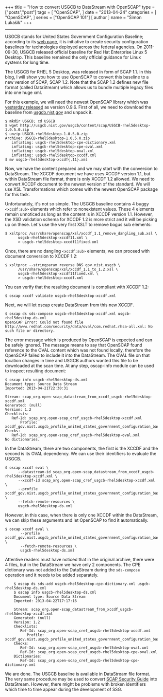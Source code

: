 +++
title = "How to convert USGCB to DataStream with OpenSCAP"
type = ["posts","post"]
tags = [
    "OpenSCAP",
]
date = "2013-04-24"
categories = [
    "OpenSCAP",
]
series = ["OpenSCAP 101"]
[ author ]
  name = "Šimon Lukašík"
+++

  ----

USGCB stands for United States Government Configuration Baseline; according to its [web page](http://usgcb.nist.gov/), it is initiative to create security configuration baselines for technologies deployed across the federal agencies. On 2011-09-30, USGCB released official baseline for Red Hat Enterprise Linux 5 Desktop. This baseline remained the only official guidance for Linux systems for long time.

The USGCB for RHEL 5 Desktop, was released in form of SCAP 1.1. In this blog, I will show you how to use OpenSCAP to convert this baseline to a new version of SCAP, SCAP 1.2. Note that the SCAP 1.2 defines new file format (called DataStream) which allows us to bundle multiple legacy files into one huge xml.

For this example, we will need the newest OpenSCAP library which was [yesterday released](https://www.redhat.com/archives/open-scap-list/2013-April/msg00038.html) as version 0.9.6. First of all, we need to download the baseline from [usgcb.nist.gov](http://usgcb.nist.gov/usgcb/rhel/download_rhel5.html) and unpack it.

    $ mkdir USGCB; cd USGCB
    $ wget http://usgcb.nist.gov/usgcb/content/scap/USGCB-rhel5desktop-1.0.5.0.zip
    $ unzip USGCB-rhel5desktop-1.0.5.0.zip
    Archive: USGCB-rhel5desktop-1.0.5.0.zip
       inflating: usgcb-rhel5desktop-cpe-dictionary.xml
       inflating: usgcb-rhel5desktop-cpe-oval.xml
       inflating: usgcb-rhel5desktop-oval.xml
       inflating: usgcb-rhel5desktop-xccdf.xml
    $ mv usgcb-rhel5desktop-xccdf{,11}.xml

Now, we have the content prepared and we may start with the conversion to DataStream. The XCCDF document we have uses XCCDF version 1.1, but within DataStream file format, there is only XCCDF 1.2 allowed. We need to convert XCCDF document to the newest version of the standard. We will use XSL Transformations which comes with the newest OpenSCAP package for this task.

Unfortunately, it's not so simple. The USGCB baseline contains 4 buggy `<xccdf:sub>` elements which refer to nonexistent values. These 4 elements remain unnoticed as long as the content is in XCCDF version 1.1. However, the XSD validation schema for XCCDF 1.2 is more strict and it will be picking up on these. Let's use the very first XSLT to remove bogus sub elements:

    $ xsltproc /usr/share/openscap/xsl/xccdf_1.1_remove_dangling_sub.xsl \
          usgcb-rhel5desktop-xccdf11.xml \
          > usgcb-rhel5desktop-xccdf11fixed.xml

Once, there are no dangling `<xccdf:sub>` elements, we can proceed with document conversion to XCCDF 1.2:

    $ xsltproc --stringparam reverse_DNS gov.nist.usgcb \
          /usr/share/openscap/xsl/xccdf_1.1_to_1.2.xsl \
          usgcb-rhel5desktop-xccdf11fixed.xml \
          > usgcb-rhel5desktop-xccdf.xml

You can verify that the resulting document is compliant with XCCDF 1.2:

    $ oscap xccdf validate usgcb-rhel5desktop-xccdf.xml

Next, we will let oscap create DataStream from this new XCCDF.

    $ oscap ds sds-compose usgcb-rhel5desktop-xccdf.xml usgcb-rhel5desktop-ds.xml
    OpenSCAP Error: Could not found file http://www.redhat.com/security/data/oval/com.redhat.rhsa-all.xml: No such file or directory.

The error message which is produced by OpenSCAP is expected and can be safely ignored. The message means to say that OpenSCAP found reference to the OVAL content which was not found locally, therefore the OpenSCAP failed to include it into the DataStream. The OVAL file on that location changes in time and USGCB authors wanted this file to be downloaded at the scan time. At any step, oscap-info module can be used to inspect resulting document:

    $ oscap info usgcb-rhel5desktop-ds.xml
    Document type: Source Data Stream
    Imported: 2013-04-21T22:30:31

    Stream: scap_org.open-scap_datastream_from_xccdf_usgcb-rhel5desktop-xccdf.xml
    Generated: (null)
    Version: 1.2
    Checklists:
       Ref-Id: scap_org.open-scap_cref_usgcb-rhel5desktop-xccdf.xml
           Profile: xccdf_gov.nist.usgcb_profile_united_states_government_configuration_baseline
    Checks:
       Ref-Id: scap_org.open-scap_cref_usgcb-rhel5desktop-oval.xml
    No dictionaries.

In the DataStream, there are two components, the first is the XCCDF and the second is its OVAL dependency. We can use their identifiers to evaluate the USGCB.

    $ oscap xccdf eval \
          --datastream-id scap_org.open-scap_datastream_from_xccdf_usgcb-rhel5desktop-xccdf.xml \
          --xccdf-id scap_org.open-scap_cref_usgcb-rhel5desktop-xccdf.xml \
          --profile xccdf_gov.nist.usgcb_profile_united_states_government_configuration_baseline \
          --fetch-remote-resources \
          usgcb-rhel5desktop-ds.xml

However, in this case, when there is only one XCCDF within the DataStream, we can skip these arguments and let OpenSCAP to find it automatically.

    $ oscap xccdf eval \
           --profile xccdf_gov.nist.usgcb_profile_united_states_government_configuration_baseline \
           --fetch-remote-resources \
           usgcb-rhel5desktop-ds.xml

Attentive readers must have noticed that in the original archive, there were 4 files, but in the DataStream we have only 2 components. The CPE dictionary was not added to the DataStream during the `sds-compose` operation and it needs to be added separately.

        $ oscap ds sds-add usgcb-rhel5desktop-cpe-dictionary.xml usgcb-rhel5desktop-ds.xml
        $ oscap info usgcb-rhel5desktop-ds.xml
        Document type: Source Data Stream
        Imported: 2013-04-22T17:17:16

        Stream: scap_org.open-scap_datastream_from_xccdf_usgcb-rhel5desktop-xccdf.xml
        Generated: (null)
        Version: 1.2
        Checklists:
           Ref-Id: scap_org.open-scap_cref_usgcb-rhel5desktop-xccdf.xml
              Profile: xccdf_gov.nist.usgcb_profile_united_states_government_configuration_baseline
        Checks:
           Ref-Id: scap_org.open-scap_cref_usgcb-rhel5desktop-oval.xml
           Ref-Id: scap_org.open-scap_cref_usgcb-rhel5desktop-cpe-oval.xml
        Dictionaries:
           Ref-Id: scap_org.open-scap_cref_usgcb-rhel5desktop-cpe-dictionary.xml

We are done. The USGCB baseline is available in DataStream file format. The very same procedure may be used to convert [SCAP Security Guide](https://github.com/ComplianceAsCode/content) into DataStream. However, there might be problems with broken identifiers which time to time appear during the development of SSG. 
